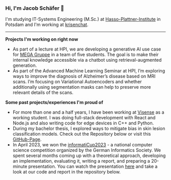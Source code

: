 ### Hi, I'm Jacob Schäfer 👋

I'm studying IT-Systems Engineering (M.Sc.) at [Hasso-Plattner-Institute](https://hpi.de/) in Potsdam and I'm working at [krisenchat](https://krisenchat.de/).

---

<!--
**jacob271/jacob271** is a ✨ *special* ✨ repository because its `README.md` (this file) appears on your GitHub profile.
-->

**Projects I'm working on right now**

- As part of a lecture at HPI, we are developing a generative AI use case for [MEGA Gruppe](https://www.mega.de/) in a team of five students. The goal is to make their internal knowledge accessible via a chatbot using retrieval-augmented generation.
- As part of the Advanced Machine Learning Seminar at HPI, I’m exploring ways to improve the diagnosis of Alzheimer’s disease based on MRI scans. I’m focusing on Variational Autoencoders and whether additionally using segmentation masks can help to preserve more relevant details of the scans.
<!-- - At Télécom Paris I’m working on a small data science project in Python as part of the lecture: "Economics of Sustainable Development and IT" -->

**Some past projects/experiences I'm proud of**

- For more than one and a half years, I have been working at [Visense](https://www.visense.io/) as a working student. I was doing full-stack development with React and Node.js and also writing code for edge devices in C++ and Python.
- During my bachelor thesis, I explored ways to mitigate bias in skin lesion classification models. Check out the Repository below or visit this [GitHub-Page](https://jacob271.github.io/mitigating-bias-in-skin-lesion-classification-models/).
- In April 2023, we won the [informatiCup2023](https://informaticup.github.io/) - a national computer science competition organized by the German Informatics Society. We spent several months coming up with a theoretical approach, developing an implementation, evaluating it, writing a report, and preparing a 20-minute presentation. You can watch the presentation [here](https://youtu.be/mF_BXMs875I?feature=shared) and take a look at our code and report in the repository below.
